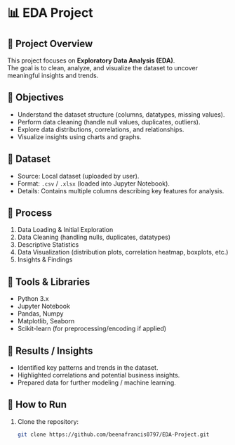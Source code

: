 # 📊 EDA Project

## 🔹 Project Overview
This project focuses on **Exploratory Data Analysis (EDA)**.  
The goal is to clean, analyze, and visualize the dataset to uncover meaningful insights and trends.  

## 🔹 Objectives
- Understand the dataset structure (columns, datatypes, missing values).  
- Perform data cleaning (handle null values, duplicates, outliers).  
- Explore data distributions, correlations, and relationships.  
- Visualize insights using charts and graphs.  

## 🔹 Dataset
- Source: Local dataset (uploaded by user).  
- Format: `.csv` / `.xlsx` (loaded into Jupyter Notebook).  
- Details: Contains multiple columns describing key features for analysis.  

## 🔹 Process
1. Data Loading & Initial Exploration  
2. Data Cleaning (handling nulls, duplicates, datatypes)  
3. Descriptive Statistics  
4. Data Visualization (distribution plots, correlation heatmap, boxplots, etc.)  
5. Insights & Findings  

## 🔹 Tools & Libraries
- Python 3.x  
- Jupyter Notebook  
- Pandas, Numpy  
- Matplotlib, Seaborn  
- Scikit-learn (for preprocessing/encoding if applied)  

## 🔹 Results / Insights
- Identified key patterns and trends in the dataset.  
- Highlighted correlations and potential business insights.  
- Prepared data for further modeling / machine learning.  

## 🔹 How to Run
1. Clone the repository:
   ```bash
   git clone https://github.com/beenafrancis0797/EDA-Project.git
